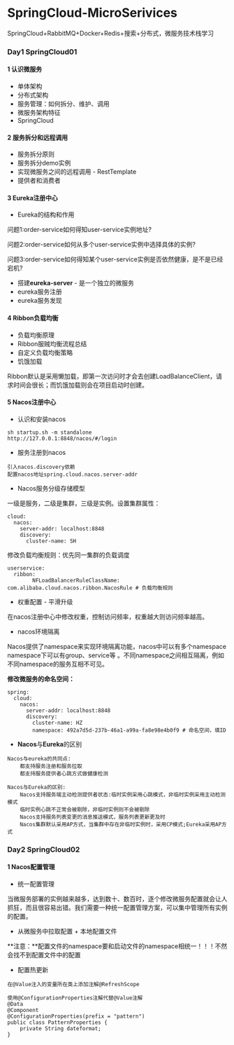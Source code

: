 # SpringCloud-MicroSerivices

SpringCloud+RabbitMQ+Docker+Redis+搜索+分布式，微服务技术栈学习

### Day1 SpringCloud01

#### 1 认识微服务

+ 单体架构
+ 分布式架构
+ 服务管理：如何拆分、维护、调用
+ 微服务架构特征
+ SpringCloud

#### 2 服务拆分和远程调用

+ 服务拆分原则
+ 服务拆分demo实例
+ 实现微服务之间的远程调用 - RestTemplate
+ 提供者和消费者

#### 3 Eureka注册中心

+  Eureka的结构和作用

问题1:order-service如何得知user-service实例地址?

问题2:order-service如何从多个user-service实例中选择具体的实例?

问题3:order-service如何得知某个user-service实例是否依然健康，是不是已经宕机?

+ 搭建**eureka-server** - 是一个独立的微服务
+ eureka服务注册
+ eureka服务发现

#### 4 Ribbon负载均衡

+ 负载均衡原理
+ Ribbon服贼均衡流程总结
+ 自定义负载均衡策略
+ 饥饿加载

Ribbon默认是采用懒加载，即第一次访问时才会去创建LoadBalanceClient，请求时间会很⻓；而饥饿加载则会在项目启动时创建。

#### 5 **Nacos**注册中心

+ 认识和安装nacos 

```
sh startup.sh -m standalone
http://127.0.0.1:8848/nacos/#/login
```

+ 服务注册到nacos

```
引入nacos.discovery依赖
配置nacos地址spring.cloud.nacos.server-addr
```

+ Nacos服务分级存储模型

一级是服务，二级是集群，三级是实例。设置集群属性：

```
cloud:
  nacos:
    server-addr: localhost:8848
    discovery:
      cluster-name: SH
```

修改负载均衡规则：优先同一集群的负载调度

```
userservice:
  ribbon:
		NFLoadBalancerRuleClassName: com.alibaba.cloud.nacos.ribbon.NacosRule # 负载均衡规则
```

+ 权重配置 - 平滑升级

在nacos注册中心中修改权重，控制访问频率，权重越大则访问频率越高。

+ nacos环境隔离

Nacos提供了namespace来实现环境隔离功能，nacos中可以有多个namespace namespace下可以有group、service等 。不同namespace之间相互隔离，例如不同namespace的服务互相不可⻅。

**修改微服务的命名空间：**

```
spring:
  cloud:
    nacos:
      server-addr: localhost:8848
      discovery:
        cluster-name: HZ
        namespace: 492a7d5d-237b-46a1-a99a-fa8e98e4b0f9 # 命名空间，填ID
```

+ **Nacos**与**Eureka**的区别

```
Nacos与eureka的共同点:
	都支持服务注册和服务拉取
	都支持服务提供者心跳方式做健康检测
	
Nacos与Eureka的区别:
	Nacos支持服务端主动检测提供者状态:临时实例采用心跳模式，非临时实例采用主动检测模式 
	临时实例心跳不正常会被剔除，非临时实例则不会被剔除 
	Nacos支持服务列表变更的消息推送模式，服务列表更新更及时 
	Nacos集群默认采用AP方式，当集群中存在非临时实例时，采用CP模式;Eureka采用AP方式
```



### Day2 SpringCloud02

#### 1 Nacos配置管理

+ 统一配置管理

当微服务部署的实例越来越多，达到数十、数百时，逐个修改微服务配置就会让人抓狂，而且很容易出错。我们需要一种统一配置管理方案，可以集中管理所有实例的配置。

+ 从微服务中拉取配置 + 本地配置文件

**注意：**配置文件的namespace要和启动文件的namespace相统一！！！不然会找不到配置文件中的配置

+ 配置热更新

```
在@Value注入的变量所在类上添加注解@RefreshScope

使用@ConfigurationProperties注解代替@Value注解
@Data
@Component
@ConfigurationProperties(prefix = "pattern")
public class PatternProperties {
    private String dateformat;
}
```
